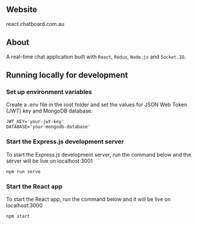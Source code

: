 ## Website

react.chatboard.com.au

## About

A real-time chat application built with `React`, `Redux`, `Node.js` and `Socket.IO`.

## Running locally for development

### Set up environment variables

Create a .env file in the root folder and set the values for JSON Web Token (JWT) key and MongoDB database.

```
JWT_KEY='your-jwt-key'
DATABASE='your-mongodb-database'
```

### Start the Express.js development server

To start the Express.js development server, run the command below and the server will be live on localhost:3001

```
npm run serve
```

### Start the React app

To start the React app, run the command below and it will be live on localhost:3000

```
npm start
```



